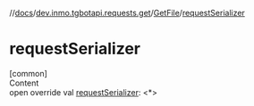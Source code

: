 //[docs](../../../index.md)/[dev.inmo.tgbotapi.requests.get](../index.md)/[GetFile](index.md)/[requestSerializer](request-serializer.md)



# requestSerializer  
[common]  
Content  
open override val [requestSerializer](request-serializer.md): <*>  



